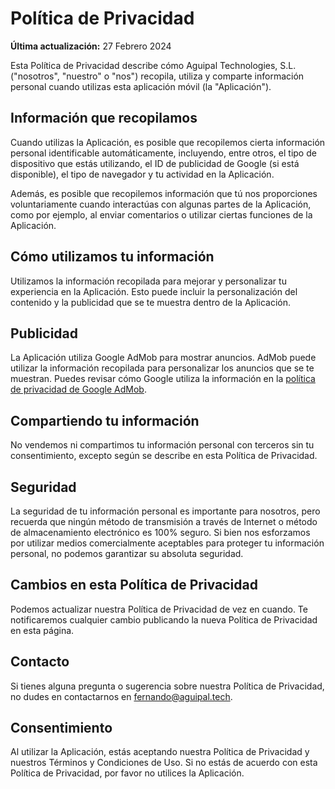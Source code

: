 # Política de Privacidad

**Última actualización:** 27 Febrero 2024

Esta Política de Privacidad describe cómo Aguipal Technologies, S.L. ("nosotros", "nuestro" o "nos") recopila, utiliza y comparte información personal cuando utilizas esta aplicación móvil (la "Aplicación").

## Información que recopilamos

Cuando utilizas la Aplicación, es posible que recopilemos cierta información personal identificable automáticamente, incluyendo, entre otros, el tipo de dispositivo que estás utilizando, el ID de publicidad de Google (si está disponible), el tipo de navegador y tu actividad en la Aplicación.

Además, es posible que recopilemos información que tú nos proporciones voluntariamente cuando interactúas con algunas partes de la Aplicación, como por ejemplo, al enviar comentarios o utilizar ciertas funciones de la Aplicación.

## Cómo utilizamos tu información

Utilizamos la información recopilada para mejorar y personalizar tu experiencia en la Aplicación. Esto puede incluir la personalización del contenido y la publicidad que se te muestra dentro de la Aplicación.

## Publicidad

La Aplicación utiliza Google AdMob para mostrar anuncios. AdMob puede utilizar la información recopilada para personalizar los anuncios que se te muestran. Puedes revisar cómo Google utiliza la información en la [política de privacidad de Google AdMob](https://support.google.com/admob/answer/6128543?hl=es-419).

## Compartiendo tu información

No vendemos ni compartimos tu información personal con terceros sin tu consentimiento, excepto según se describe en esta Política de Privacidad.

## Seguridad

La seguridad de tu información personal es importante para nosotros, pero recuerda que ningún método de transmisión a través de Internet o método de almacenamiento electrónico es 100% seguro. Si bien nos esforzamos por utilizar medios comercialmente aceptables para proteger tu información personal, no podemos garantizar su absoluta seguridad.

## Cambios en esta Política de Privacidad

Podemos actualizar nuestra Política de Privacidad de vez en cuando. Te notificaremos cualquier cambio publicando la nueva Política de Privacidad en esta página.

## Contacto

Si tienes alguna pregunta o sugerencia sobre nuestra Política de Privacidad, no dudes en contactarnos en [fernando@aguipal.tech](fernando@aguipal.tech).

## Consentimiento

Al utilizar la Aplicación, estás aceptando nuestra Política de Privacidad y nuestros Términos y Condiciones de Uso. Si no estás de acuerdo con esta Política de Privacidad, por favor no utilices la Aplicación.
